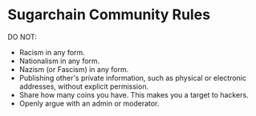 # Sugarchain Community Rules

DO NOT:
- Racism in any form.
- Nationalism in any form.
- Nazism (or Fascism) in any form.
- Publishing other's private information, such as physical or electronic addresses, without explicit permission.
- Share how many coins you have. This makes you a target to hackers.
- Openly argue with an admin or moderator.
